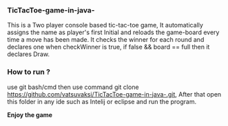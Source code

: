 ### TicTacToe-game-in-java-
This is a Two player console based tic-tac-toe game, It automatically assigns the name as player's first Initial and reloads the game-board every time a move has been made.
It checks the winner for each round and declares one when checkWinner is true, if false && board == full then it declares Draw.

### How to run ?
use git bash/cmd then use command git clone https://github.com/vatsuvaksi/TicTacToe-game-in-java-.git, After that open this folder in any ide such as Intelij or eclipse and run the program.



**Enjoy the game**
